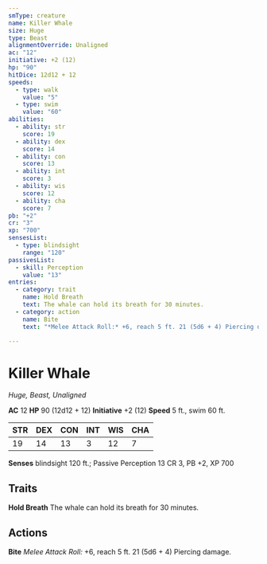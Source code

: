 ```yaml
---
smType: creature
name: Killer Whale
size: Huge
type: Beast
alignmentOverride: Unaligned
ac: "12"
initiative: +2 (12)
hp: "90"
hitDice: 12d12 + 12
speeds:
  - type: walk
    value: "5"
  - type: swim
    value: "60"
abilities:
  - ability: str
    score: 19
  - ability: dex
    score: 14
  - ability: con
    score: 13
  - ability: int
    score: 3
  - ability: wis
    score: 12
  - ability: cha
    score: 7
pb: "+2"
cr: "3"
xp: "700"
sensesList:
  - type: blindsight
    range: "120"
passivesList:
  - skill: Perception
    value: "13"
entries:
  - category: trait
    name: Hold Breath
    text: The whale can hold its breath for 30 minutes.
  - category: action
    name: Bite
    text: "*Melee Attack Roll:* +6, reach 5 ft. 21 (5d6 + 4) Piercing damage."

---
```


# Killer Whale
*Huge, Beast, Unaligned*

**AC** 12
**HP** 90 (12d12 + 12)
**Initiative** +2 (12)
**Speed** 5 ft., swim 60 ft.

| STR | DEX | CON | INT | WIS | CHA |
| --- | --- | --- | --- | --- | --- |
| 19 | 14 | 13 | 3 | 12 | 7 |

**Senses** blindsight 120 ft.; Passive Perception 13
CR 3, PB +2, XP 700

## Traits

**Hold Breath**
The whale can hold its breath for 30 minutes.

## Actions

**Bite**
*Melee Attack Roll:* +6, reach 5 ft. 21 (5d6 + 4) Piercing damage.
